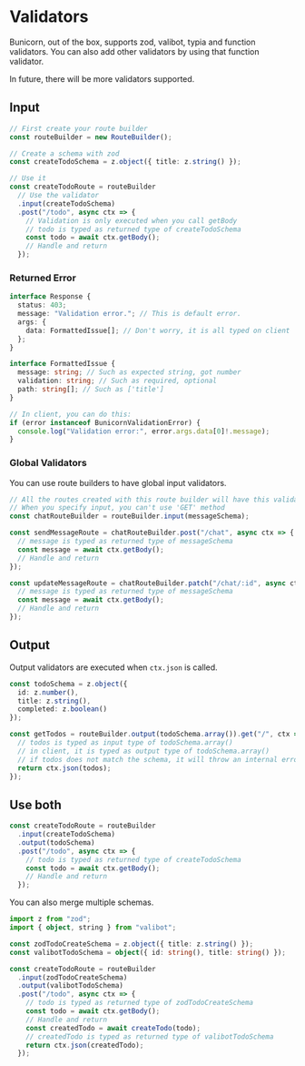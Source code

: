 # Validators

Bunicorn, out of the box, supports zod, valibot, typia and function validators. You can also add other validators by using that function validator.

In future, there will be more validators supported.

## Input

```ts
// First create your route builder
const routeBuilder = new RouteBuilder();

// Create a schema with zod
const createTodoSchema = z.object({ title: z.string() });

// Use it
const createTodoRoute = routeBuilder
  // Use the validator
  .input(createTodoSchema)
  .post("/todo", async ctx => {
    // Validation is only executed when you call getBody
    // todo is typed as returned type of createTodoSchema
    const todo = await ctx.getBody();
    // Handle and return
  });
```

### Returned Error

```ts
interface Response {
  status: 403;
  message: "Validation error."; // This is default error.
  args: {
    data: FormattedIssue[]; // Don't worry, it is all typed on client
  };
}

interface FormattedIssue {
  message: string; // Such as expected string, got number
  validation: string; // Such as required, optional
  path: string[]; // Such as ['title']
}

// In client, you can do this:
if (error instanceof BunicornValidationError) {
  console.log("Validation error:", error.args.data[0]!.message);
}
```

### Global Validators

You can use route builders to have global input validators.

```ts
// All the routes created with this route builder will have this validator
// When you specify input, you can't use 'GET' method
const chatRouteBuilder = routeBuilder.input(messageSchema);

const sendMessageRoute = chatRouteBuilder.post("/chat", async ctx => {
  // message is typed as returned type of messageSchema
  const message = await ctx.getBody();
  // Handle and return
});

const updateMessageRoute = chatRouteBuilder.patch("/chat/:id", async ctx => {
  // message is typed as returned type of messageSchema
  const message = await ctx.getBody();
  // Handle and return
});
```

## Output

Output validators are executed when `ctx.json` is called.

```ts
const todoSchema = z.object({
  id: z.number(),
  title: z.string(),
  completed: z.boolean()
});

const getTodos = routeBuilder.output(todoSchema.array()).get("/", ctx => {
  // todos is typed as input type of todoSchema.array()
  // in client, it is typed as output type of todoSchema.array()
  // if todos does not match the schema, it will throw an internal error and log issues.
  return ctx.json(todos);
});
```

## Use both

```ts
const createTodoRoute = routeBuilder
  .input(createTodoSchema)
  .output(todoSchema)
  .post("/todo", async ctx => {
    // todo is typed as returned type of createTodoSchema
    const todo = await ctx.getBody();
    // Handle and return
  });
```

You can also merge multiple schemas.

```ts
import z from "zod";
import { object, string } from "valibot";

const zodTodoCreateSchema = z.object({ title: z.string() });
const valibotTodoSchema = object({ id: string(), title: string() });

const createTodoRoute = routeBuilder
  .input(zodTodoCreateSchema)
  .output(valibotTodoSchema)
  .post("/todo", async ctx => {
    // todo is typed as returned type of zodTodoCreateSchema
    const todo = await ctx.getBody();
    // Handle and return
    const createdTodo = await createTodo(todo);
    // createdTodo is typed as returned type of valibotTodoSchema
    return ctx.json(createdTodo);
  });
```

